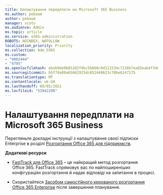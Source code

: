 ```yaml
---
title: Налаштування передплати на Microsoft 365 Business
ms.author: pebaum
author: pebaum
manager: scotv
ms.audience: Admin
ms.topic: article
ms.service: o365-administration
ROBOTS: NOINDEX, NOFOLLOW
localization_priority: Priority
ms.collection: Adm_O365
ms.custom:
- "9002444"
- "4795"
ms.openlocfilehash: ebeb9de9b852d2f4bc5b860c9d121534c7216b7ea03eab4f346691bcdaf5b562
ms.sourcegitcommit: b5f7da89a650d2915dc652449623c78be6247175
ms.translationtype: MT
ms.contentlocale: uk-UA
ms.lasthandoff: 08/05/2021
ms.locfileid: "53942298"
---
```

# <a name="set-up-a-microsoft-365-business-subscription"></a>Налаштування передплати на Microsoft 365 Business

Перегляньте докладні інструкції з налаштування своєї підписки Enterprise в розділі [Розгортання Office 365 для підприємств](https://docs.microsoft.com/office365/enterprise/setup-overview-for-enterprises).

**Додаткові ресурси**

- [FastTrack для Office 365](https://docs.microsoft.com/fasttrack/O365-fasttrack-benefit-for-office-365) – це найкращий метод розгортання Office 365. FastTrack спрямовує вас по найпоширеніших конфігураціях розгортання й надає відповіді на запитання в процесі. 

- Скористайтеся [Засобом самостійного керованого розгортання Office 365 Enterprise](https://docs.microsoft.com/office365/enterprise/setup-overview-for-enterprises#do-it-yourself-guided-deployment-of-office-365-enterprise) після завершення планування. 
